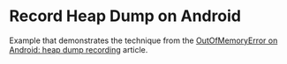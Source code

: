 # Record Heap Dump on Android 

Example that demonstrates the technique from the [OutOfMemoryError on Android: heap dump recording](https://vadzimv.dev/2024/01/07/oom-android-heap-dump-recording.html) article.
